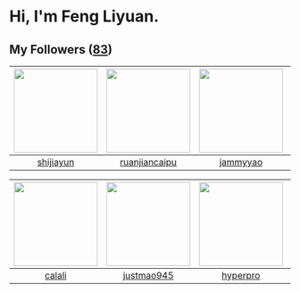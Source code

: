 # Hi, I'm Feng Liyuan.

## My Followers ([83](https://github.com/SunRunAway?tab=followers))

| <img src="https://avatars0.githubusercontent.com/u/566037?v=4" width="150" height="150" /> | <img src="https://avatars1.githubusercontent.com/u/31336171?v=4" width="150" height="150" /> | <img src="https://avatars3.githubusercontent.com/u/38520451?v=4" width="150" height="150" /> | <img src="https://avatars3.githubusercontent.com/u/1446531?v=4" width="150" height="150" /> |
| :----------------------------------------------------------------------------------------: | :------------------------------------------------------------------------------------------: | :------------------------------------------------------------------------------------------: | :-----------------------------------------------------------------------------------------: |
|                          [shijiayun](https://github.com/shijiayun)                         |                       [ruanjiancaipu](https://github.com/ruanjiancaipu)                      |                            [jammyyao](https://github.com/jammyyao)                           |                           [JmPotato](https://github.com/JmPotato)                           |

| <img src="https://avatars3.githubusercontent.com/u/15995588?v=4" width="150" height="150" /> | <img src="https://avatars3.githubusercontent.com/u/619331?v=4" width="150" height="150" /> | <img src="https://avatars1.githubusercontent.com/u/2445111?v=4" width="150" height="150" /> | <img src="https://avatars0.githubusercontent.com/u/1070352?v=4" width="150" height="150" /> |
| :------------------------------------------------------------------------------------------: | :----------------------------------------------------------------------------------------: | :-----------------------------------------------------------------------------------------: | :-----------------------------------------------------------------------------------------: |
|                              [calali](https://github.com/calali)                             |                         [justmao945](https://github.com/justmao945)                        |                           [hyperpro](https://github.com/hyperpro)                           |                              [b41sh](https://github.com/b41sh)                              |